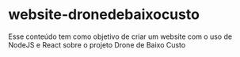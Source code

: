 # website-dronedebaixocusto
Esse conteúdo tem como objetivo de criar um website com o uso de NodeJS e React sobre o projeto Drone de Baixo Custo
